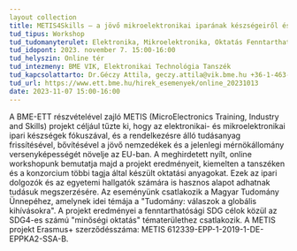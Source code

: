 ```yaml
---
layout collection
title: METIS4Skills – a jövő mikroelektronikai iparának készségeiről és tudásáról
tud_tipus: Workshop
tud_tudomanyterulet: Elektronika, Mikroelektronika, Oktatás Fenntarthatóság SDG4 „minőségi oktatás”
tud_idopont: 2023. november 7. 15:00-16:00
tud_helyszin: Online tér
tud_intezmeny: BME VIK, Elektronikai Technológia Tanszék
tud_kapcsolattarto: Dr.Géczy Attila, geczy.attila@vik.bme.hu +36-1-463-2755 
tud_url: https://www.ett.bme.hu/hirek_esemenyek/online_20231013
date: 2023-11-07 15:00-16:00
---
```

A BME-ETT részvételével zajló METIS (MicroElectronics Training, Industry and Skills) projekt céljául tűzte ki, hogy az elektronikai- és mikroelektronikai ipari készségek fókuszával, és a rendelkezésre álló tudásanyag frissítésével, bővítésével a jövő nemzedékek és a jelenlegi mérnökállomány versenyképességét növelje az EU-ban.
A meghirdetett nyílt, online workshopunk bemutatja majd a projekt eredményeit, kiemelten a tanszéken és a konzorcium többi tagja által készült oktatási anyagokat. Ezek az ipari dolgozók és az egyetemi hallgatók számára is hasznos alapot adhatnak tudásuk megszerzésére.
Az eseményünk csatlakozik a Magyar Tudomány Ünnepéhez, amelynek idei témája a "Tudomány: válaszok a globális kihívásokra". A projekt eredményei a fenntarthatósági SDG célok közül az SDG4-es számú "minőségi oktatás" tématerülethez csatlakozik.
A METIS projekt Erasmus+ szerződésszáma:
METIS 612339-EPP-1-2019-1-DE-EPPKA2-SSA-B.
